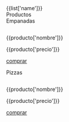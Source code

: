 <!DOCTYPE html>
<html lang="en">

<head>
    <meta charset="UTF-8">
    <meta name="viewport" content="width=device-width, initial-scale=1.0">
    <title></title>
    <link href="https://cdn.jsdelivr.net/npm/bootstrap@5.0.0-beta2/dist/css/bootstrap.min.css" rel="stylesheet"
        integrity="sha384-BmbxuPwQa2lc/FVzBcNJ7UAyJxM6wuqIj61tLrc4wSX0szH/Ev+nYRRuWlolflfl" crossorigin="anonymous">
    <link rel="stylesheet" href="https://dert98.github.io/Porfolio/global.css">
    <script src="https://cdn.jsdelivr.net/npm/vue@2/dist/vue.js"></script>
    <script src="https://unpkg.com/axios/dist/axios.min.js"></script>
</head>

<body>
    <header>
    </header>
    <main id="app">
        <div class="m-4 text-center m-auto">
            <label class="h1">{{list['name']}}</label>
        </div>
            <?php include ("home.php") ?>
        <div>
            <div class="container text-center m-auto">
                <div class="text-center">
                    <div class="m-4">
                        <label class="h1">Productos</label>
                    </div>
                    <label for="" class="h2 bb3">Empanadas</label>
                    <div class="col-md-12 row">
                        <div v-for="producto in list['empanadas']" class="col-md-3 mb-4">
                            <p>
                                <img v-bind:src="producto['src']" class="w200 h200 img-thumbnail" alt="">
                            </p>
                            <p>
                                <label for="" class="">{{producto['nombre']}}</label>
                            </p>
                            <p>
                                <label for="" class="" v-if="">{{producto['precio']}}</label>
                            </p>
                            <p class="text-streng">
                                <a href="" class="btn btn-success">comprar</a>
                            </p>
                        </div>
                    </div>
                    <label for="" class="h2 bb3">Pizzas</label>
                    <div class="col-md-12 row">
                        <div v-for="producto in list['pizzas']" class="col-md-3 mb-4">
                            <p>
                                <img v-bind:src="producto['src']" class="w200 h200 img-thumbnail" alt="">
                            </p>
                            <p>
                                <label for="" class="">{{producto['nombre']}}</label>
                            </p>
                            <p>
                                <label for="" class="" v-if="">{{producto['precio']}}</label>
                            </p>
                            <p class="text-streng">
                                <a href="" class="btn btn-success">comprar</a>
                            </p>
                        </div>
                    </div>
                </div>
            </div>
        </div>
    </main>
    <?php include ("footer.php") ?>
    <script src="js/app.js"></script>
    <!-- jQuery library -->
    <script src="https://ajax.googleapis.com/ajax/libs/jquery/3.5.1/jquery.min.js"></script>
    <!-- Popper JS -->
    <script src="https://cdnjs.cloudflare.com/ajax/libs/popper.js/1.16.0/umd/popper.min.js"></script>
    <!-- Latest compiled JavaScript -->
    <script src="https://maxcdn.bootstrapcdn.com/bootstrap/4.5.2/js/bootstrap.min.js"></script>
</body>

</html>
